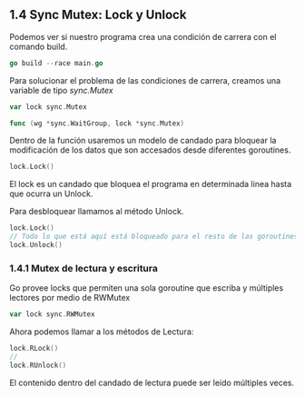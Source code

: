 ## 1.4 Sync Mutex: Lock y Unlock

Podemos ver si nuestro programa crea una condición de carrera con el
comando build.

``` go
go build --race main.go
```

Para solucionar el problema de las condiciones de carrera, creamos una
variable de tipo *sync.Mutex*

``` go
var lock sync.Mutex

func (wg *sync.WaitGroup, lock *sync.Mutex)
```

Dentro de la función usaremos un modelo de candado para bloquear la
modificación de los datos que son accesados desde diferentes goroutines.

``` go
lock.Lock()
```

El lock es un candado que bloquea el programa en determinada linea hasta
que ocurra un Unlock.

Para desbloquear llamamos al método Unlock.

``` go
lock.Lock()
// Todo lo que está aquí está bloqueado para el resto de las goroutines
lock.Unlock()
```

### 1.4.1 Mutex de lectura y escritura

Go provee locks que permiten una sola goroutine que escriba y múltiples
lectores por medio de RWMutex

``` go
var lock sync.RWMutex
```

Ahora podemos llamar a los métodos de Lectura:

``` go
lock.RLock()
//
lock.RUnlock()
```

El contenido dentro del candado de lectura puede ser leído múltiples
veces.
